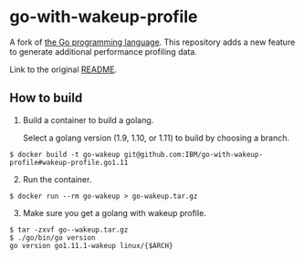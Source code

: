 # go-with-wakeup-profile

A fork of [the Go programming language](https://github.com/golang/go). This repository adds a new feature to generate additional performance profiling data.

Link to the original [README](README-ORIGINAL.md).


## How to build

1. Build a container to build a golang.

   Select a golang version (1.9, 1.10, or 1.11) to build by choosing a branch.

```
$ docker build -t go-wakeup git@github.com:IBM/go-with-wakeup-profile#wakeup-profile.go1.11
```

2. Run the container.
```
$ docker run --rm go-wakeup > go-wakeup.tar.gz
```

3. Make sure you get a golang with wakeup profile.

```
$ tar -zxvf go--wakeup.tar.gz
$ ./go/bin/go version
go version go1.11.1-wakeup linux/{$ARCH}
```
